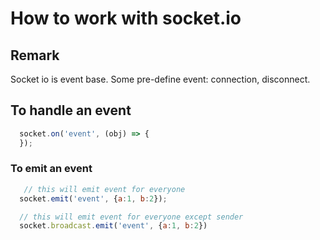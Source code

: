 # How to work with socket.io

## Remark

Socket io is event base. Some pre-define event: connection, disconnect.

## To handle an event

```js
  socket.on('event', (obj) => {
  });
```

### To emit an event

```js
   // this will emit event for everyone
  socket.emit('event', {a:1, b:2});

  // this will emit event for everyone except sender
  socket.broadcast.emit('event', {a:1, b:2})
```
